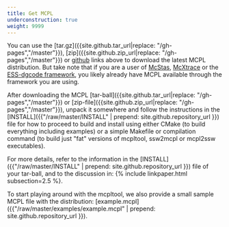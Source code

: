```yaml
---
title: Get MCPL
underconstruction: true
weight: 9999
---
```

You can use the [tar.gz]({{site.github.tar_url|replace: "/gh-pages","/master"}}),
 [zip]({{site.github.zip_url|replace: "/gh-pages","/master"}})
 or [github]({{site.github.repository_url}}) links above
to download the latest MCPL distribution. But take note that if you are a user
of [McStas](LOCAL:usage_mcstas), [McXtrace](LOCAL:usage_mcxtrace) or the
[ESS-dgcode framework](https://confluence.esss.lu.se/x/lgDD), you likely
already have MCPL available through the framework you are using.

After downloading the MCPL
[tar-ball]({{site.github.tar_url|replace: "/gh-pages","/master"}})
or [zip-file]({{site.github.zip_url|replace: "/gh-pages","/master"}}),
unpack it somewhere and follow the instructions in the
[INSTALL]({{"/raw/master/INSTALL" | prepend: site.github.repository_url }})
file for how to proceed to build and install using either CMake (to build everything including examples) or a simple Makefile or compilation command (to build just "fat" versions of mcpltool, ssw2mcpl or mcpl2ssw executables).

For more details, refer to the information in the 
[INSTALL]({{"/raw/master/INSTALL" | prepend: site.github.repository_url }})
file of your tar-ball, and to the discussion in:
{% include linkpaper.html subsection=2.5 %}.

To start playing around with the mcpltool, we also provide a small sample MCPL file with the distribution: [example.mcpl]({{"/raw/master/examples/example.mcpl" | prepend: site.github.repository_url }}).
